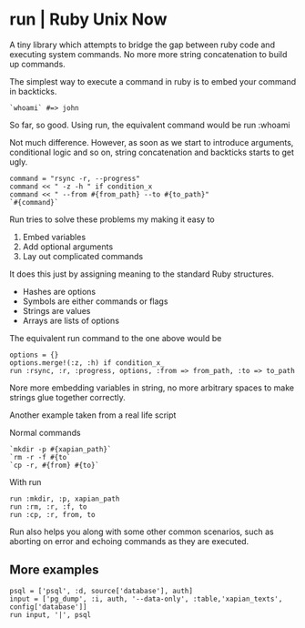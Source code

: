 # run | Ruby Unix Now
A tiny library which attempts to bridge the gap between ruby code and executing system commands. No more more string concatenation to build up commands. 

The simplest way to execute a command in ruby is to embed your command in backticks. 

    `whoami` #=> john

So far, so good. Using run, the equivalent command would be 
    run :whoami
  
Not much difference. However, as soon as we start to introduce arguments, conditional logic and so on, string concatenation and backticks starts to get ugly.

    command = "rsync -r, --progress"
    command << " -z -h " if condition_x
    command << " --from #{from_path} --to #{to_path}"
    `#{command}`
  
Run tries to solve these problems my making it easy to

  1. Embed variables
  2. Add optional arguments
  3. Lay out complicated commands

It does this just by assigning meaning to the standard Ruby structures. 
  
  - Hashes are options
  - Symbols are either commands or flags
  - Strings are values
  - Arrays are lists of options

The equivalent run command to the one above would be

    options = {}
    options.merge!(:z, :h) if condition_x_
    run :rsync, :r, :progress, options, :from => from_path, :to => to_path
  
Nore more embedding variables in string, no more arbitrary spaces to make 
strings glue together correctly.

Another example taken from a real life script

Normal commands
  
    `mkdir -p #{xapian_path}`
    `rm -r -f #{to`
    `cp -r, #{from} #{to}`
  
With run

    run :mkdir, :p, xapian_path
    run :rm, :r, :f, to
    run :cp, :r, from, to

Run also helps you along with some other common scenarios, such as aborting on error and echoing commands as they are executed.

## More examples

    psql = ['psql', :d, source['database'], auth]
    input = ['pg_dump', :i, auth, '--data-only', :table,'xapian_texts', config['database']]
    run input, '|', psql